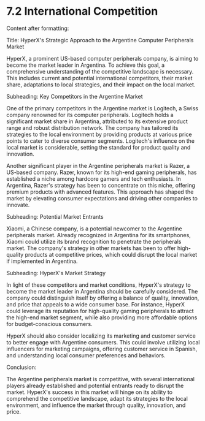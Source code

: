 # 7.2 International Competition

Content after formatting:

Title: HyperX's Strategic Approach to the Argentine Computer Peripherals Market

HyperX, a prominent US-based computer peripherals company, is aiming to become the market leader in Argentina. To achieve this goal, a comprehensive understanding of the competitive landscape is necessary. This includes current and potential international competitors, their market share, adaptations to local strategies, and their impact on the local market.

Subheading: Key Competitors in the Argentine Market

One of the primary competitors in the Argentine market is Logitech, a Swiss company renowned for its computer peripherals. Logitech holds a significant market share in Argentina, attributed to its extensive product range and robust distribution network. The company has tailored its strategies to the local environment by providing products at various price points to cater to diverse consumer segments. Logitech's influence on the local market is considerable, setting the standard for product quality and innovation.

Another significant player in the Argentine peripherals market is Razer, a US-based company. Razer, known for its high-end gaming peripherals, has established a niche among hardcore gamers and tech enthusiasts. In Argentina, Razer's strategy has been to concentrate on this niche, offering premium products with advanced features. This approach has shaped the market by elevating consumer expectations and driving other companies to innovate.

Subheading: Potential Market Entrants

Xiaomi, a Chinese company, is a potential newcomer to the Argentine peripherals market. Already recognized in Argentina for its smartphones, Xiaomi could utilize its brand recognition to penetrate the peripherals market. The company's strategy in other markets has been to offer high-quality products at competitive prices, which could disrupt the local market if implemented in Argentina.

Subheading: HyperX's Market Strategy

In light of these competitors and market conditions, HyperX's strategy to become the market leader in Argentina should be carefully considered. The company could distinguish itself by offering a balance of quality, innovation, and price that appeals to a wide consumer base. For instance, HyperX could leverage its reputation for high-quality gaming peripherals to attract the high-end market segment, while also providing more affordable options for budget-conscious consumers.

HyperX should also consider localizing its marketing and customer service to better engage with Argentine consumers. This could involve utilizing local influencers for marketing campaigns, offering customer service in Spanish, and understanding local consumer preferences and behaviors.

Conclusion: 

The Argentine peripherals market is competitive, with several international players already established and potential entrants ready to disrupt the market. HyperX's success in this market will hinge on its ability to comprehend the competitive landscape, adapt its strategies to the local environment, and influence the market through quality, innovation, and price.